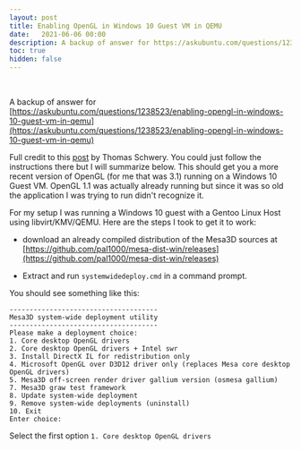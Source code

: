 ```yaml
---
layout: post
title: Enabling OpenGL in Windows 10 Guest VM in QEMU
date:   2021-06-06 00:00
description: A backup of answer for https://askubuntu.com/questions/1238523/enabling-opengl-in-windows-10-guest-vm-in-qemu
toc: true
hidden: false
---
```


<br>

A backup of answer for [https://askubuntu.com/questions/1238523/enabling-opengl-in-windows-10-guest-vm-in-qemu](https://askubuntu.com/questions/1238523/enabling-opengl-in-windows-10-guest-vm-in-qemu) 


Full credit to this [post](https://thomas.inf3.ch/2019-06-12-opengl-kvm-mesa3d/index.html) by Thomas Schwery. You could just follow the instructions there but I will summarize below. This should get you a more recent version of OpenGL (for me that was 3.1) running on a Windows 10 Guest VM. OpenGL 1.1 was actually already running but since it was so old the application I was trying to run didn't recognize it.

For my setup I was running a Windows 10 guest with a Gentoo Linux Host using libvirt/KMV/QEMU. Here are the steps I took to get it to work:

- download an already compiled distribution of the Mesa3D sources at [https://github.com/pal1000/mesa-dist-win/releases](https://github.com/pal1000/mesa-dist-win/releases)

- Extract and run `systemwidedeploy.cmd` in a command prompt.

You should see something like this:
```
-------------------------------------
Mesa3D system-wide deployment utility
-------------------------------------
Please make a deployment choice:
1. Core desktop OpenGL drivers
2. Core desktop OpenGL drivers + Intel swr
3. Install DirectX IL for redistribution only
4. Microsoft OpenGL over D3D12 driver only (replaces Mesa core desktop OpenGL drivers)
5. Mesa3D off-screen render driver gallium version (osmesa gallium)
7. Mesa3D graw test framework
8. Update system-wide deployment
9. Remove system-wide deployments (uninstall)
10. Exit
Enter choice:
```

Select the first option `1. Core desktop OpenGL drivers`


